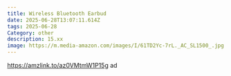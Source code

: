 ```yaml
---
title: Wireless Bluetooth Earbud
date: 2025-06-28T13:07:11.614Z
tags: 2025-06-28
Category: other
description: 15.xx
image: https://m.media-amazon.com/images/I/61TD2Yc-7rL._AC_SL1500_.jpg
---
```

https://amzlink.to/az0VMtmW1P15g ad